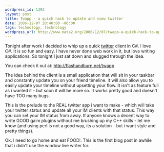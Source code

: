 ```yaml
--- 
wordpress_id: 1393
layout: post
title: Twapp - a quick hack to update and view twitter
date: 2006-12-07 20:40:00 -06:00
tags: technology, technology
wordpress_url: http://www.nata2.org/2006/12/07/twapp-a-quick-hack-to-update-and-view-twitter/
---
```

Tonight after work I decided to whip up a quick <a href="http://www.twitter.com">twitter</a> client in C#. I love C#. It is so fun and easy. I have never done web work in it, but love writing applications. So tonight I just sat down and slugged through the idea.

You can check it out at: <a href="http://flashandburn.net/twapp">http://flashandburn.net/twapp</a>

The idea behind the client is a small application that will sit in your taskbar and constantly update you on your friend timeline. It will also allow you to easily update your timeline without upsetting your flow. It isn't as feature full as i wanted it - but soon it will be more so. It works pretty good and doesn't have TOO many bugs.

This is the prelude to the REAL twitter app i want to make - which will take your twitter status and update all your IM clients with that status. This way you can set your IM status from away. If anyone knows a decent way to write GOOD gaim plugins without me brushing up my C++ skills - let me know (and using perl is not a good way, its a solution - but i want style and pretty things).

Ok. I need to go home and eat FOOD!. This is the first blog post in awhile that i didn't use the window live writer for.
